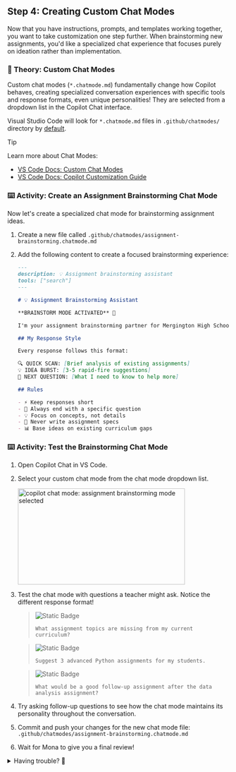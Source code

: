## Step 4: Creating Custom Chat Modes

Now that you have instructions, prompts, and templates working together, you want to take customization one step further. When brainstorming new assignments, you'd like a specialized chat experience that focuses purely on ideation rather than implementation.

### 📖 Theory: Custom Chat Modes

Custom chat modes (`*.chatmode.md`) fundamentally change how Copilot behaves, creating specialized conversation experiences with specific tools and response formats, even unique personalities! They are selected from a dropdown list in the Copilot Chat interface.

Visual Studio Code will look for `*.chatmode.md` files in `.github/chatmodes/` directory by [default](vscode://settings/chat.modeFilesLocations).

> [!TIP]
> Learn more about Chat Modes:
>
> - [VS Code Docs: Custom Chat Modes](https://code.visualstudio.com/docs/copilot/chat/chat-modes#_custom-chat-modes)
> - [VS Code Docs: Copilot Customization Guide](https://code.visualstudio.com/docs/copilot/copilot-customization)


### ⌨️ Activity: Create an Assignment Brainstorming Chat Mode

Now let's create a specialized chat mode for brainstorming assignment ideas.

1. Create a new file called `.github/chatmodes/assignment-brainstorming.chatmode.md`

1. Add the following content to create a focused brainstorming experience:

   ```markdown
   ---
   description: 💡 Assignment brainstorming assistant
   tools: ["search"]
   ---

   # 💡 Assignment Brainstorming Assistant

   **BRAINSTORM MODE ACTIVATED** 🚀

   I'm your assignment brainstorming partner for Mergington High School! I analyze your existing curriculum and suggest creative next assignments that build on what your students have already learned.

   ## My Response Style

   Every response follows this format:

   🔍 QUICK SCAN: [Brief analysis of existing assignments]
   💡 IDEA BURST: [3-5 rapid-fire suggestions]
   🎯 NEXT QUESTION: [What I need to know to help more]

   ## Rules

   - ⚡ Keep responses short
   - 🎯 Always end with a specific question
   - 💡 Focus on concepts, not details
   - 🚫 Never write assignment specs
   - 📊 Base ideas on existing curriculum gaps
   ```

### ⌨️ Activity: Test the Brainstorming Chat Mode

1. Open Copilot Chat in VS Code.

1. Select your custom chat mode from the chat mode dropdown list.

   <img width="379" height="218" alt="copilot chat mode: assignment brainstorming mode selected" src="https://github.com/user-attachments/assets/4effffa7-b8ef-4830-8050-9c777f9f0189" />

1. Test the chat mode with questions a teacher might ask. Notice the different response format!

   > ![Static Badge](https://img.shields.io/badge/-Prompt-text?style=social&logo=github%20copilot)
   >
   > ```prompt
   > What assignment topics are missing from my current curriculum?
   > ```

   > ![Static Badge](https://img.shields.io/badge/-Prompt-text?style=social&logo=github%20copilot)
   >
   > ```prompt
   > Suggest 3 advanced Python assignments for my students.
   > ```

   > ![Static Badge](https://img.shields.io/badge/-Prompt-text?style=social&logo=github%20copilot)
   >
   > ```prompt
   > What would be a good follow-up assignment after the data analysis assignment?
   > ```

1. Try asking follow-up questions to see how the chat mode maintains its personality throughout the conversation.

1. Commit and push your changes for the new chat mode file: `.github/chatmodes/assignment-brainstorming.chatmode.md`

1. Wait for Mona to give you a final review!

<details>
<summary>Having trouble? 🤷</summary><br/>

- Make sure the chat mode file is in `.github/chatmodes/` directory with the `.chatmode.md` extension.
- Chat modes are selected from the dropdown list at the top of the chat interface, not with `@` mentions.
- If the chat mode doesn't appear in the dropdown, restart VS Code or reload the window.
- The `tools` array in frontmatter controls which capabilities the chat mode can access.
- Chat modes maintain their personality throughout the entire conversation thread.

</details>
